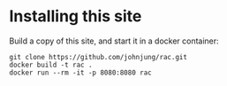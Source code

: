 # Installing this site

Build a copy of this site, and start it in a docker container:

```console
git clone https://github.com/johnjung/rac.git
docker build -t rac .
docker run --rm -it -p 8080:8080 rac 
```
